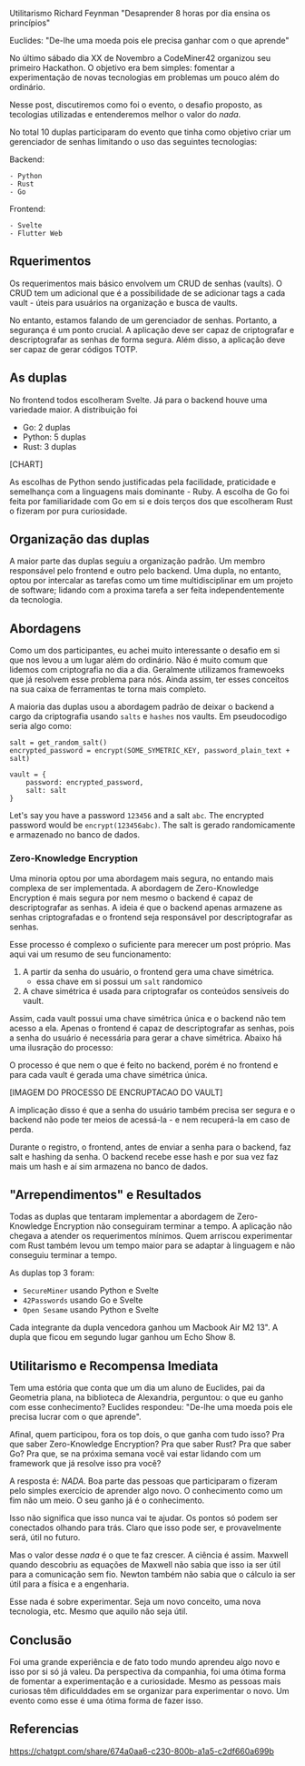Utilitarismo
Richard Feynman
"Desaprender 8 horas por dia ensina os princípios"

Euclides: "De-lhe uma moeda pois ele precisa ganhar com o que aprende"

No último sábado dia XX de Novembro a CodeMiner42 organizou seu primeiro Hackathon. O objetivo era bem simples: fomentar
a experimentação de novas tecnologias em problemas um pouco além do ordinário.

Nesse post, discutiremos como foi o evento, o desafio proposto, as tecologias utilizadas e entenderemos melhor o valor
do _nada_.

No total 10 duplas participaram do evento que tinha como objetivo criar um gerenciador de senhas limitando o uso das
seguintes tecnologias:

Backend:

    - Python
    - Rust
    - Go

Frontend:

    - Svelte
    - Flutter Web

## Rquerimentos

Os requerimentos mais básico envolvem um CRUD de senhas (vaults). O CRUD tem um adicional que é a possibilidade de se adicionar tags a cada vault - úteis para usuários na organização e busca de vaults.

No entanto, estamos falando de um gerenciador de senhas. Portanto, a segurança é um ponto crucial. A aplicação deve ser capaz de criptografar e descriptografar as senhas de forma segura. Além disso, a aplicação deve ser capaz de gerar códigos TOTP.

## As duplas

No frontend todos escolheram Svelte. Já para o backend houve uma variedade maior. A distribuição foi

- Go: 2 duplas
- Python: 5 duplas
- Rust: 3 duplas

[CHART]

As escolhas de Python sendo justificadas pela facilidade, praticidade e semelhança com a linguagens mais dominante - Ruby. A escolha de Go foi feita por familiaridade com Go em si e dois terços dos que escolheram Rust o fizeram por pura curiosidade.

## Organização das duplas

A maior parte das duplas seguiu a organização padrão. Um membro responsável pelo frontend e outro pelo backend. Uma dupla, no entanto, optou por intercalar as tarefas como um time multidisciplinar em um projeto de software; lidando com a proxima tarefa a ser feita independentemente da tecnologia.

## Abordagens

Como um dos participantes, eu achei muito interessante o desafio em si que nos levou a um lugar além do ordinário. Não é muito comum que lidemos com criptografia no dia a dia. Geralmente utilizamos framewoeks que já resolvem esse problema para nós. Ainda assim, ter esses conceitos na sua caixa de ferramentas te torna mais completo.

A maioria das duplas usou a abordagem padrão de deixar o backend a cargo da criptografia usando `salts` e `hashes` nos vaults. Em pseudocodigo seria algo como:

```
salt = get_random_salt()
encrypted_password = encrypt(SOME_SYMETRIC_KEY, password_plain_text + salt)

vault = {
    password: encrypted_password,
    salt: salt
}
```

Let's say you have a password `123456` and a salt `abc`. The encrypted password would be `encrypt(123456abc)`. The salt is gerado randomicamente e armazenado no banco de dados.

### Zero-Knowledge Encryption

Uma minoria optou por uma abordagem mais segura, no entando mais complexa de ser implementada. A abordagem de
Zero-Knowledge Encryption é mais segura por nem mesmo o backend é capaz de descriptografar as senhas. A ideia é que
o backend apenas armazene as senhas criptografadas e o frontend seja responsável por descriptografar as senhas.

Esse processo é complexo o suficiente para merecer um post próprio. Mas aqui vai um resumo de seu funcionamento:

1. A partir da senha do usuário, o frontend gera uma chave simétrica.
    - essa chave em si possui um `salt` randomico
2. A chave simétrica é usada para criptografar os conteúdos sensíveis do vault.

Assim, cada vault possui uma chave simétrica única e o backend não tem acesso a ela. Apenas o frontend é capaz de descriptografar as senhas, pois a senha do usuário é necessária para gerar a chave simétrica. Abaixo há uma ilusração do processo:

O processo é que nem o que é feito no backend, porém é no frontend e para cada vault é gerada uma chave simétrica única.

[IMAGEM DO PROCESSO DE ENCRUPTACAO DO VAULT]

A implicação disso é que a senha do usuário também precisa ser segura e o backend não pode ter meios de acessá-la - e nem recuperá-la em caso de perda.

Durante o registro, o frontend, antes de enviar a senha para o backend, faz salt e hashing da senha. O backend recebe esse hash e por sua vez faz mais um hash e aí sim armazena no banco de dados.

## "Arrependimentos" e Resultados

Todas as duplas que tentaram implementar a abordagem de Zero-Knowledge Encryption não conseguiram terminar a tempo. A aplicação não chegava a atender os requerimentos mínimos. Quem arriscou experimentar com Rust também levou um tempo maior para se adaptar à linguagem e não conseguiu terminar a tempo.

As duplas top 3 foram:

- `SecureMiner` usando Python e Svelte
- `42Passwords` usando Go e Svelte
- `Open Sesame` usando Python e Svelte

Cada integrante da dupla vencedora ganhou um Macbook Air M2 13". A dupla que ficou em segundo lugar ganhou um Echo Show 8.

## Utilitarismo e Recompensa Imediata

Tem uma estória que conta que um dia um aluno de Euclides, pai da Geometria plana, na biblioteca de Alexandria, perguntou: o que eu ganho com esse conhecimento? Euclides respondeu: "De-lhe uma moeda pois ele precisa lucrar com o que aprende".

Afinal, quem participou, fora os top dois, o que ganha com tudo isso? Pra que saber Zero-Knowledge Encryption? Pra que saber Rust? Pra que saber Go? Pra que, se na próxima semana você vai estar lidando com um framework que já resolve isso pra você?

A resposta é: _NADA_. Boa parte das pessoas que participaram o fizeram pelo simples exercício de aprender algo novo. O conhecimento como um fim não um meio. O seu ganho já é o conhecimento.

Isso não significa que isso nunca vai te ajudar. Os pontos só podem ser conectados olhando para trás. Claro que isso pode ser, e provavelmente será, útil no futuro.

Mas o valor desse _nada_ é o que te faz crescer. A ciência é assim. Maxwell quando descobriu as equações de Maxwell não
sabia que isso ia ser útil para a comunicação sem fio. Newton também não sabia que o cálculo ia ser útil para a física
e a engenharia.

Esse nada é sobre experimentar. Seja um novo conceito, uma nova tecnologia, etc. Mesmo que aquilo não seja útil.

## Conclusão

Foi uma grande experiência e de fato todo mundo aprendeu algo novo e isso por si só já valeu. Da perspectiva da
companhia, foi uma ótima forma de fomentar a experimentação e a curiosidade. Mesmo as pessoas mais curiosas têm
dificulddades em se organizar para experimentar o novo. Um evento como esse é uma ótima forma de fazer isso.

## Referencias

https://chatgpt.com/share/674a0aa6-c230-800b-a1a5-c2df660a699b
